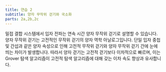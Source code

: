 ```yaml
---
title: 연습 2
subtitle: 양자 무작위 걷기와 국소화
parts: 2a,2b,2c
---
```


밀접 결합 시스템에서 입자 전파는 연속 시간 양자 무작위 걷기로 설명할 수 있습니다. 양자 무작위 걷기는 고전적인 무작위 걷기의 양자 역학 아날로그입니다. 단일 입자 중첩 및 간섭과 같은 양자 속성으로 인해 고전적 무작위 걷기와 양자 무작위 걷기 간에 눈에 띄는 차이가 발생합니다. 따라서 양자 걷기는 고전적 걷기보다 이차적으로 빠르며, 이는 Grover 탐색 알고리즘이 고전적 탐색 알고리즘에 대해 갖는 이차 속도 향상과 유사합니다.
